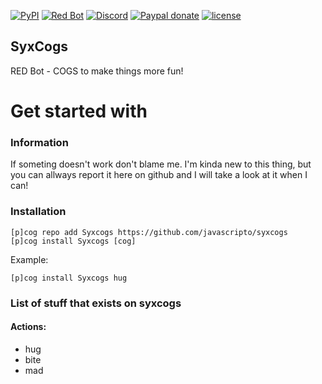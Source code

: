 [![PyPI](https://img.shields.io/badge/Python-3.5-blue.svg?style=flat-square)](https://www.python.org/downloads/) 
[![Red Bot](https://img.shields.io/badge/Discord-Red%20Bot-red.svg?style=flat-square)](https://github.com/Twentysix26/Red-DiscordBot)
[![Discord](https://img.shields.io/discord/102860784329052160.svg?style=flat-square)](https://discord.gg/hevuDeP)
[![Paypal donate](https://img.shields.io/badge/PayPal-Donate-red.svg?longCache=true&style=flat-square)](https://paypal.me/dofkis)
[![license](https://img.shields.io/github/license/mashape/apistatus.svg?style=flat-square)](https://github.com/javascripto/syxcogs/blob/master/LICENSE)

## SyxCogs

RED Bot - COGS to make things more fun!

# Get started with

### Information

If someting doesn't work don't blame me. I'm kinda new to this thing, but you can allways report it here on github and I will take a look at it when I can!

### Installation
```
[p]cog repo add Syxcogs https://github.com/javascripto/syxcogs
[p]cog install Syxcogs [cog]
```
Example:
```
[p]cog install Syxcogs hug
```

### List of stuff that exists on syxcogs

#### Actions:
- hug
- bite
- mad

